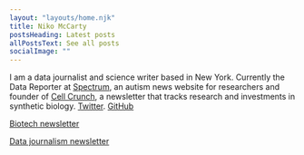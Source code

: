 ```yaml
---
layout: "layouts/home.njk"
title: Niko McCarty
postsHeading: Latest posts
allPostsText: See all posts
socialImage: ""
---
```


I am a data journalist and science writer based in New York. Currently the Data Reporter at <a href="https://www.spectrumnews.org/">Spectrum</a>, an autism news website for researchers and founder of <a href="https://cell.substack.com//">Cell Crunch</a>, a newsletter that tracks research and investments in synthetic biology. <a href="https://twitter.com/NikoMcCarty">Twitter</a>. <a href="https://github.com/nikomccarty">GitHub</a>

[Biotech newsletter](https://cell.substack.com/)

[Data journalism newsletter](https://www.thegraf.org/)
